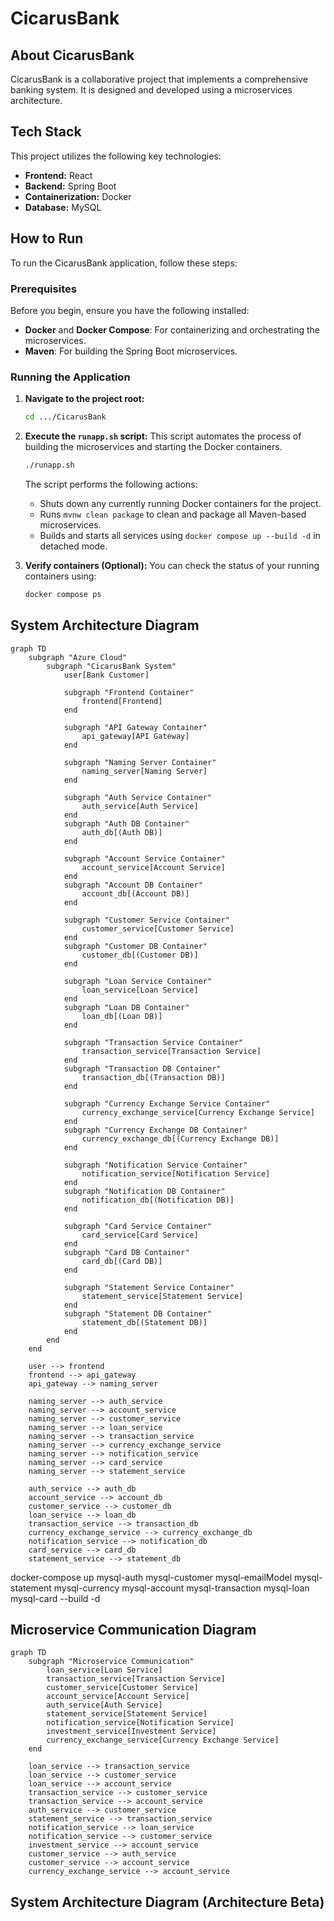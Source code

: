# CicarusBank

## About CicarusBank

CicarusBank is a collaborative project that implements a comprehensive banking system. It is designed and developed
using a microservices architecture.

## Tech Stack

This project utilizes the following key technologies:

* **Frontend:** React
* **Backend:** Spring Boot
* **Containerization:** Docker
* **Database:** MySQL

## How to Run

To run the CicarusBank application, follow these steps:

### Prerequisites

Before you begin, ensure you have the following installed:

* **Docker** and **Docker Compose**: For containerizing and orchestrating the microservices.
* **Maven**: For building the Spring Boot microservices.

### Running the Application

1. **Navigate to the project root:**
   ```bash
   cd .../CicarusBank
   ```

2. **Execute the `runapp.sh` script:**
   This script automates the process of building the microservices and starting the Docker containers.
   ```bash
   ./runapp.sh
   ```

   The script performs the following actions:
    * Shuts down any currently running Docker containers for the project.
    * Runs `mvnw clean package` to clean and package all Maven-based microservices.
    * Builds and starts all services using `docker compose up --build -d` in detached mode.

3. **Verify containers (Optional):**
   You can check the status of your running containers using:
   ```bash
   docker compose ps
   ```

## System Architecture Diagram

```mermaid
graph TD
    subgraph "Azure Cloud"
        subgraph "CicarusBank System"
            user[Bank Customer]

            subgraph "Frontend Container"
                frontend[Frontend]
            end

            subgraph "API Gateway Container"
                api_gateway[API Gateway]
            end

            subgraph "Naming Server Container"
                naming_server[Naming Server]
            end

            subgraph "Auth Service Container"
                auth_service[Auth Service]
            end
            subgraph "Auth DB Container"
                auth_db[(Auth DB)]
            end

            subgraph "Account Service Container"
                account_service[Account Service]
            end
            subgraph "Account DB Container"
                account_db[(Account DB)]
            end

            subgraph "Customer Service Container"
                customer_service[Customer Service]
            end
            subgraph "Customer DB Container"
                customer_db[(Customer DB)]
            end

            subgraph "Loan Service Container"
                loan_service[Loan Service]
            end
            subgraph "Loan DB Container"
                loan_db[(Loan DB)]
            end

            subgraph "Transaction Service Container"
                transaction_service[Transaction Service]
            end
            subgraph "Transaction DB Container"
                transaction_db[(Transaction DB)]
            end

            subgraph "Currency Exchange Service Container"
                currency_exchange_service[Currency Exchange Service]
            end
            subgraph "Currency Exchange DB Container"
                currency_exchange_db[(Currency Exchange DB)]
            end

            subgraph "Notification Service Container"
                notification_service[Notification Service]
            end
            subgraph "Notification DB Container"
                notification_db[(Notification DB)]
            end

            subgraph "Card Service Container"
                card_service[Card Service]
            end
            subgraph "Card DB Container"
                card_db[(Card DB)]
            end

            subgraph "Statement Service Container"
                statement_service[Statement Service]
            end
            subgraph "Statement DB Container"
                statement_db[(Statement DB)]
            end
        end
    end

    user --> frontend
    frontend --> api_gateway
    api_gateway --> naming_server

    naming_server --> auth_service
    naming_server --> account_service
    naming_server --> customer_service
    naming_server --> loan_service
    naming_server --> transaction_service
    naming_server --> currency_exchange_service
    naming_server --> notification_service
    naming_server --> card_service
    naming_server --> statement_service

    auth_service --> auth_db
    account_service --> account_db
    customer_service --> customer_db
    loan_service --> loan_db
    transaction_service --> transaction_db
    currency_exchange_service --> currency_exchange_db
    notification_service --> notification_db
    card_service --> card_db
    statement_service --> statement_db
```

docker-compose up mysql-auth mysql-customer mysql-emailModel mysql-statement mysql-currency mysql-account
mysql-transaction mysql-loan mysql-card --build -d

## Microservice Communication Diagram

```mermaid
graph TD
    subgraph "Microservice Communication"
        loan_service[Loan Service]
        transaction_service[Transaction Service]
        customer_service[Customer Service]
        account_service[Account Service]
        auth_service[Auth Service]
        statement_service[Statement Service]
        notification_service[Notification Service]
        investment_service[Investment Service]
        currency_exchange_service[Currency Exchange Service]
    end

    loan_service --> transaction_service
    loan_service --> customer_service
    loan_service --> account_service
    transaction_service --> customer_service
    transaction_service --> account_service
    auth_service --> customer_service
    statement_service --> transaction_service
    notification_service --> loan_service
    notification_service --> customer_service
    investment_service --> account_service
    customer_service --> auth_service
    customer_service --> account_service
    currency_exchange_service --> account_service
```

## System Architecture Diagram (Architecture Beta)

[//]: # (```mermaid)

[//]: # (architecture-beta)

[//]: # (    group AccountDbContainer[Container])

[//]: # (    service accountMs&#40;internet&#41;[AccountMs] in AccountDbContainer)

[//]: # ()

[//]: # ()

[//]: # (    group accountMsContainer[Container])

[//]: # (    service accountDb&#40;database&#41;[MySqlDb] in accountMsContainer)

[//]: # ()

[//]: # (    accountDb:L -- R:accountMs)

[//]: # ()

[//]: # (```)
